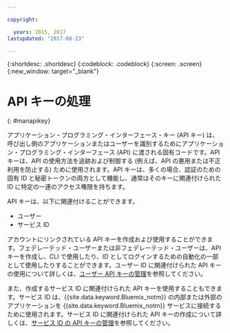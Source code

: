 ```yaml
---

copyright:

  years: 2015, 2017
lastupdated: "2017-08-23"

---
```


{:shortdesc: .shortdesc}
{:codeblock: .codeblock}
{:screen: .screen}
{:new_window: target="_blank"}

# API キーの処理
{: #manapikey}

アプリケーション・プログラミング・インターフェース・キー (API キー) は、呼び出し側のアプリケーションまたはユーザーを識別するためにアプリケーション・プログラミング・インターフェース (API) に渡される固有コードです。API キーは、API の使用方法を追跡および制御する (例えば、API の悪用または不正利用を防止する) ために使用されます。API キーは、多くの場合、認証のための固有 ID と秘密トークンの両方として機能し、通常はそのキーに関連付けられた ID に特定の一連のアクセス権限を持ちます。

API キーは、以下に関連付けることができます。

* ユーザー
* サービス ID

アカウントにリンクされている API キーを作成および使用することができます。フェデレーテッド・ユーザーまたは非フェデレーテッド・ユーザーは、API キーを作成し、CLI で使用したり、ID としてログインするための自動化の一部として使用したりすることができます。ユーザー ID に関連付けられた API キーの使用について詳しくは、[ユーザー API キーの管理](userid_keys.html)を参照してください。

また、作成するサービス ID に関連付けられた API キーを使用することもできます。サービス ID は、{{site.data.keyword.Bluemix_notm}} の内部または外部のアプリケーションを {{site.data.keyword.Bluemix_notm}} サービスに接続するために使用されます。サービス ID に関連付けられた API キーの作成について詳しくは、[サービス ID の API キーの管理](serviceid_keys.html)を参照してください。


